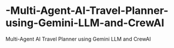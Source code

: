 # -Multi-Agent-AI-Travel-Planner-using-Gemini-LLM-and-CrewAI
 Multi-Agent AI Travel Planner using Gemini LLM and CrewAI
